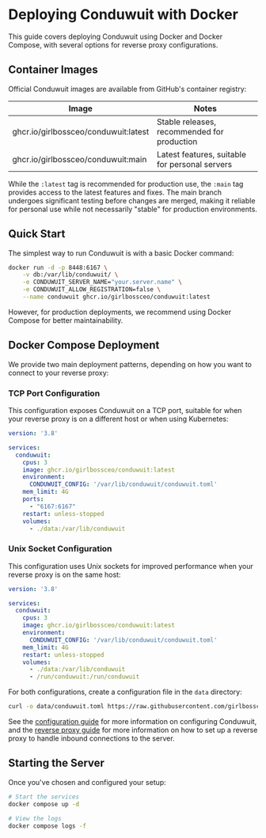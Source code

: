 # Deploying Conduwuit with Docker

This guide covers deploying Conduwuit using Docker and Docker Compose, with several options for
reverse proxy configurations.

## Container Images

Official Conduwuit images are available from GitHub's container registry:

| Image                                | Notes                                          |
|--------------------------------------|------------------------------------------------|
| ghcr.io/girlbossceo/conduwuit:latest | Stable releases, recommended for production    |
| ghcr.io/girlbossceo/conduwuit:main   | Latest features, suitable for personal servers |

While the `:latest` tag is recommended for production use, the `:main` tag provides access to the
latest features and fixes. The main branch undergoes significant testing before changes are merged,
making it reliable for personal use while not necessarily "stable" for production environments.

## Quick Start

The simplest way to run Conduwuit is with a basic Docker command:

```bash
docker run -d -p 8448:6167 \
    -v db:/var/lib/conduwuit/ \
    -e CONDUWUIT_SERVER_NAME="your.server.name" \
    -e CONDUWUIT_ALLOW_REGISTRATION=false \
    --name conduwuit ghcr.io/girlbossceo/conduwuit:latest
```

However, for production deployments, we recommend using Docker Compose for better maintainability.

## Docker Compose Deployment

We provide two main deployment patterns, depending on how you want to connect to your reverse proxy:

### TCP Port Configuration

This configuration exposes Conduwuit on a TCP port, suitable for when your reverse proxy is on a
different host or when using Kubernetes:

```yaml:docker-compose.yml
version: '3.8'

services:
  conduwuit:
    cpus: 3
    image: ghcr.io/girlbossceo/conduwuit:latest
    environment:
      CONDUWUIT_CONFIG: '/var/lib/conduwuit/conduwuit.toml'
    mem_limit: 4G
    ports:
      - "6167:6167"
    restart: unless-stopped
    volumes:
      - ./data:/var/lib/conduwuit
```

### Unix Socket Configuration

This configuration uses Unix sockets for improved performance when your reverse proxy is on the same
host:

```yaml:docker-compose.yml
version: '3.8'

services:
  conduwuit:
    cpus: 3
    image: ghcr.io/girlbossceo/conduwuit:latest
    environment:
      CONDUWUIT_CONFIG: '/var/lib/conduwuit/conduwuit.toml'
    mem_limit: 4G
    restart: unless-stopped
    volumes:
      - ./data:/var/lib/conduwuit
      - /run/conduwuit:/run/conduwuit
```

For both configurations, create a configuration file in the `data` directory:

```bash
curl -o data/conduwuit.toml https://raw.githubusercontent.com/girlbossceo/conduwuit/main/conduwuit-example.toml
```

See the [configuration guide](config.md) for more information on configuring Conduwuit, and the
[reverse proxy guide](reverse-proxies/README.md) for more information on how to set up a reverse
proxy to handle inbound connections to the server.

## Starting the Server

Once you've chosen and configured your setup:

```bash
# Start the services
docker compose up -d

# View the logs
docker compose logs -f
```

